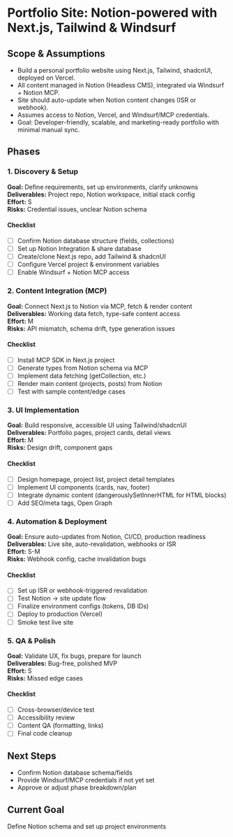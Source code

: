 # Portfolio Site: Notion-powered with Next.js, Tailwind & Windsurf

## Scope & Assumptions
- Build a personal portfolio website using Next.js, Tailwind, shadcnUI, deployed on Vercel.
- All content managed in Notion (Headless CMS), integrated via Windsurf + Notion MCP.
- Site should auto-update when Notion content changes (ISR or webhook).
- Assumes access to Notion, Vercel, and Windsurf/MCP credentials.
- Goal: Developer-friendly, scalable, and marketing-ready portfolio with minimal manual sync.

## Phases
### 1. Discovery & Setup
**Goal:** Define requirements, set up environments, clarify unknowns  
**Deliverables:** Project repo, Notion workspace, initial stack config  
**Effort:** S  
**Risks:** Credential issues, unclear Notion schema
#### Checklist
- [ ] Confirm Notion database structure (fields, collections)
- [ ] Set up Notion Integration & share database
- [ ] Create/clone Next.js repo, add Tailwind & shadcnUI
- [ ] Configure Vercel project & environment variables
- [ ] Enable Windsurf + Notion MCP access

### 2. Content Integration (MCP)
**Goal:** Connect Next.js to Notion via MCP, fetch & render content  
**Deliverables:** Working data fetch, type-safe content access  
**Effort:** M  
**Risks:** API mismatch, schema drift, type generation issues
#### Checklist
- [ ] Install MCP SDK in Next.js project
- [ ] Generate types from Notion schema via MCP
- [ ] Implement data fetching (getCollection, etc.)
- [ ] Render main content (projects, posts) from Notion
- [ ] Test with sample content/edge cases

### 3. UI Implementation
**Goal:** Build responsive, accessible UI using Tailwind/shadcnUI  
**Deliverables:** Portfolio pages, project cards, detail views  
**Effort:** M  
**Risks:** Design drift, component gaps
#### Checklist
- [ ] Design homepage, project list, project detail templates
- [ ] Implement UI components (cards, nav, footer)
- [ ] Integrate dynamic content (dangerouslySetInnerHTML for HTML blocks)
- [ ] Add SEO/meta tags, Open Graph

### 4. Automation & Deployment
**Goal:** Ensure auto-updates from Notion, CI/CD, production readiness  
**Deliverables:** Live site, auto-revalidation, webhooks or ISR  
**Effort:** S-M  
**Risks:** Webhook config, cache invalidation bugs
#### Checklist
- [ ] Set up ISR or webhook-triggered revalidation
- [ ] Test Notion → site update flow
- [ ] Finalize environment configs (tokens, DB IDs)
- [ ] Deploy to production (Vercel)
- [ ] Smoke test live site

### 5. QA & Polish
**Goal:** Validate UX, fix bugs, prepare for launch  
**Deliverables:** Bug-free, polished MVP  
**Effort:** S  
**Risks:** Missed edge cases
#### Checklist
- [ ] Cross-browser/device test
- [ ] Accessibility review
- [ ] Content QA (formatting, links)
- [ ] Final code cleanup

## Next Steps
- Confirm Notion database schema/fields
- Provide Windsurf/MCP credentials if not yet set
- Approve or adjust phase breakdown/plan

## Current Goal
Define Notion schema and set up project environments